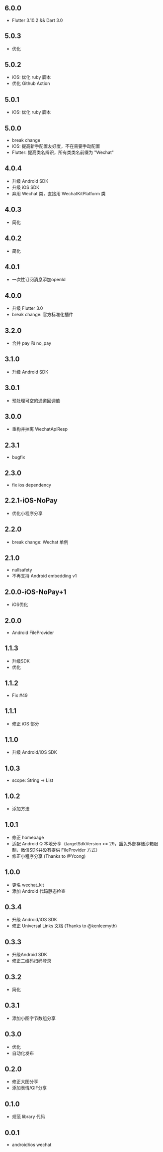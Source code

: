 ## 6.0.0

* Flutter 3.10.2 && Dart 3.0

## 5.0.3

* 优化

## 5.0.2

* iOS: 优化 ruby 脚本
* 优化 Github Action

## 5.0.1

* iOS: 优化 ruby 脚本

## 5.0.0

* break change
* iOS: 提高新手配置友好度，不在需要手动配置
* Flutter: 提高类名辨识，所有类类名前缀为 "Wechat"

## 4.0.4

* 升级 Android SDK
* 升级 iOS SDK
* 弃用 Wechat 类，直接用 WechatKitPlatform 类

## 4.0.3

* 简化

## 4.0.2

* 简化

## 4.0.1

* 一次性订阅消息添加openId

## 4.0.0

* 升级 Flutter 3.0
* break change: 官方标准化插件

## 3.2.0

* 合并 pay 和 no_pay

## 3.1.0

* 升级 Android SDK

## 3.0.1

* 预处理可空的通道回调值

## 3.0.0

* 重构并抽离 WechatApiResp

## 2.3.1

* bugfix

## 2.3.0

* fix ios dependency

## 2.2.1-iOS-NoPay

* 优化小程序分享

## 2.2.0

* break change: Wechat 单例

## 2.1.0

* nullsafety
* 不再支持 Android embedding v1

## 2.0.0-iOS-NoPay+1

* iOS优化

## 2.0.0

* Android FileProvider

## 1.1.3

* 升级SDK
* 优化

## 1.1.2

* Fix #49

## 1.1.1

* 修正 iOS 部分

## 1.1.0

* 升级 Android/iOS SDK

## 1.0.3

* scope: String -> List<String>

## 1.0.2

* 添加方法

## 1.0.1

* 修正 homepage
* 适配 Android Q 本地分享（targetSdkVersion >= 29，豁免外部存储沙箱限制，微信SDK并没有提供 FileProvider 方式）
* 修正小程序分享 (Thanks to @Ycong)

## 1.0.0

* 更名 wechat_kit
* 添加 Android 代码静态检查

## 0.3.4

* 升级 Android/iOS SDK
* 修正 Universal Links 文档 (Thanks to @kenleemyth)

## 0.3.3

* 升级Android SDK
* 修正二维码扫码登录

## 0.3.2

* 简化

## 0.3.1

* 添加小图字节数组分享

## 0.3.0

* 优化
* 自动化发布

## 0.2.0

* 修正大图分享
* 添加表情/GIF分享

## 0.1.0

* 规范 library 代码

## 0.0.1

* android/ios wechat
